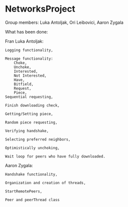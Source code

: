 # NetworksProject

Group members: Luka Antoljak, Ori Leibovici, Aaron Zygala

What has been done:

Fran Luka Antoljak:

	Logging functionality,

	Message functionality:
		Choke,
		Unchoke,
		Interested,
		Not Interested,
		Have,
		Bitfield,
		Request,
		Piece,
	Sequential requesting,

	Finish downloading check,

	Getting/Setting piece,

	Random piece requesting,

	Verifying handshake,

	Selecting preferred neighbors,

	Optimistically unchoking,

	Wait loop for peers who have fully downloaded.

Aaron Zygala:

	Handshake functionality,
	
	Organization and creation of threads,
	
	StartRemotePeers,
	
	Peer and peerThread class
